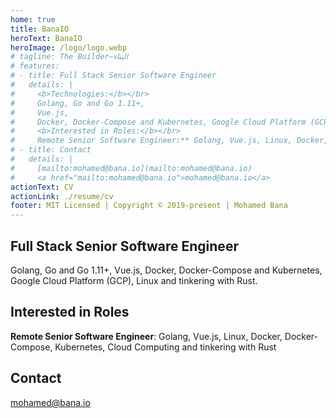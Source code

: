 ```yaml
---
home: true
title: BanaIO
heroText: BanaIO
heroImage: /logo/logo.webp
# tagline: The Builder—البناء
# features:
# - title: Full Stack Senior Software Engineer
#   details: |
#     <b>Technologies:</b></br>
#     Golang, Go and Go 1.11+,
#     Vue.js,
#     Docker, Docker-Compose and Kubernetes, Google Cloud Platform (GCP), Linux and tinkering with Rust.
#     <b>Interested in Roles:</b></br>
#     Remote Senior Software Engineer:** Golang, Vue.js, Linux, Docker, Docker-Compose, Kubernetes, Cloud Computing and tinkering with Rust
# - title: Contact
#   details: |
#     [mailto:mohamed@bana.io](mailto:mohamed@bana.io)
#     <a href="mailto:mohamed@bana.io">mohamed@bana.io</a>
actionText: CV
actionLink: ./resume/cv
footer: MIT Licensed | Copyright © 2019-present | Mohamed Bana
---
```


<div class="features">
  <div class="feature">
    <h2>Full Stack Senior Software Engineer</h2>
    <p>
      Golang, Go and Go 1.11+,
      Vue.js,
      Docker, Docker-Compose and Kubernetes, Google Cloud Platform (GCP), Linux and tinkering with Rust.
    </p>
  </div>
  <div class="feature">
    <h2>Interested in Roles</h2>
    <p><b>Remote Senior Software Engineer</b>: Golang, Vue.js, Linux, Docker, Docker-Compose, Kubernetes, Cloud Computing and tinkering with Rust</p>
  </div>
  <div class="feature">
    <h2>Contact</h2>
    <p><a href="mailto:mohamed@bana.io" target="_blank" rel="noopener noreferrer">mohamed@bana.io</a></p>
  </div>
</div>
